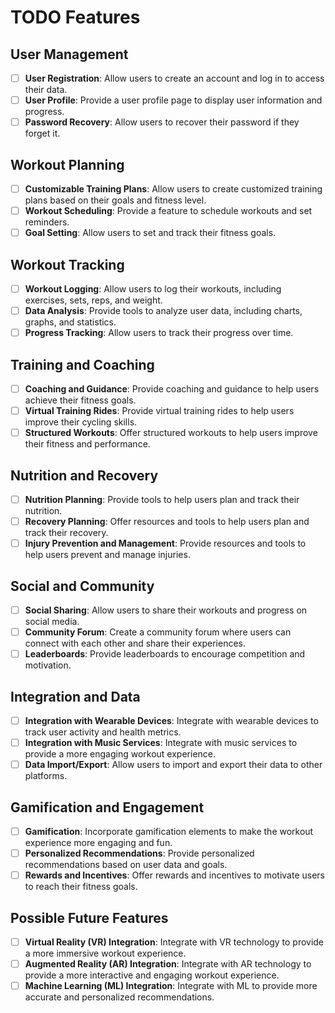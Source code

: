 # TODO Features

## User Management
- [ ] **User Registration**: Allow users to create an account and log in to access their data.
- [ ] **User Profile**: Provide a user profile page to display user information and progress.
- [ ] **Password Recovery**: Allow users to recover their password if they forget it.

## Workout Planning
- [ ] **Customizable Training Plans**: Allow users to create customized training plans based on their goals and fitness level.
- [ ] **Workout Scheduling**: Provide a feature to schedule workouts and set reminders.
- [ ] **Goal Setting**: Allow users to set and track their fitness goals.

## Workout Tracking
- [ ] **Workout Logging**: Allow users to log their workouts, including exercises, sets, reps, and weight.
- [ ] **Data Analysis**: Provide tools to analyze user data, including charts, graphs, and statistics.
- [ ] **Progress Tracking**: Allow users to track their progress over time.

## Training and Coaching
- [ ] **Coaching and Guidance**: Provide coaching and guidance to help users achieve their fitness goals.
- [ ] **Virtual Training Rides**: Provide virtual training rides to help users improve their cycling skills.
- [ ] **Structured Workouts**: Offer structured workouts to help users improve their fitness and performance.

## Nutrition and Recovery
- [ ] **Nutrition Planning**: Provide tools to help users plan and track their nutrition.
- [ ] **Recovery Planning**: Offer resources and tools to help users plan and track their recovery.
- [ ] **Injury Prevention and Management**: Provide resources and tools to help users prevent and manage injuries.

## Social and Community
- [ ] **Social Sharing**: Allow users to share their workouts and progress on social media.
- [ ] **Community Forum**: Create a community forum where users can connect with each other and share their experiences.
- [ ] **Leaderboards**: Provide leaderboards to encourage competition and motivation.

## Integration and Data
- [ ] **Integration with Wearable Devices**: Integrate with wearable devices to track user activity and health metrics.
- [ ] **Integration with Music Services**: Integrate with music services to provide a more engaging workout experience.
- [ ] **Data Import/Export**: Allow users to import and export their data to other platforms.

## Gamification and Engagement
- [ ]  **Gamification**: Incorporate gamification elements to make the workout experience more engaging and fun.
- [ ] **Personalized Recommendations**: Provide personalized recommendations based on user data and goals.
- [ ] **Rewards and Incentives**: Offer rewards and incentives to motivate users to reach their fitness goals.

## Possible Future Features
- [ ] **Virtual Reality (VR) Integration**: Integrate with VR technology to provide a more immersive workout experience.
- [ ] **Augmented Reality (AR) Integration**: Integrate with AR technology to provide a more interactive and engaging workout experience.
- [ ] **Machine Learning (ML) Integration**: Integrate with ML to provide more accurate and personalized recommendations.
